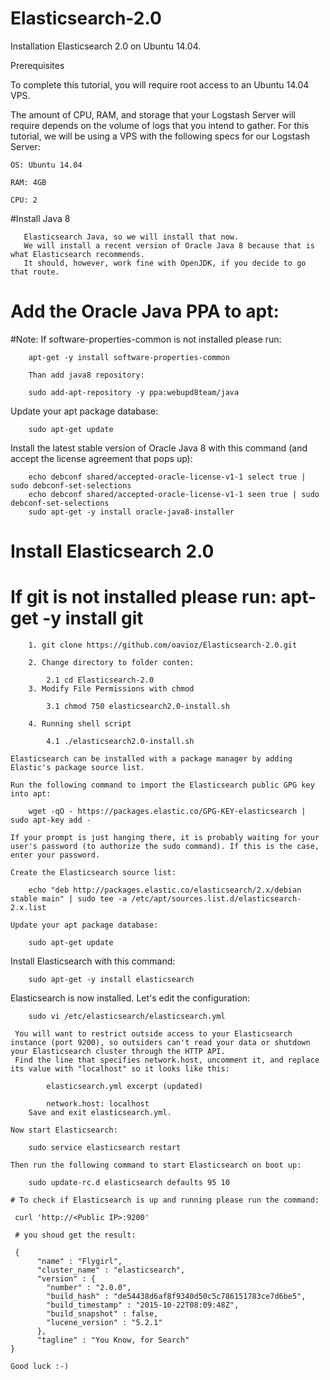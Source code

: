 # Elasticsearch-2.0
 Installation Elasticsearch 2.0 on Ubuntu 14.04.
 
 Prerequisites
 
 To complete this tutorial, you will require root access to an Ubuntu 14.04 VPS.
 
 The amount of CPU, RAM, and storage that your Logstash Server will require depends on the volume of logs that you intend to gather. 
 For this tutorial, we will be using a VPS with the following specs for our Logstash Server:

	OS: Ubuntu 14.04
	
	RAM: 4GB
	
	CPU: 2

   #Install Java 8
   
	   Elasticsearch Java, so we will install that now. 
	   We will install a recent version of Oracle Java 8 because that is what Elasticsearch recommends. 
	   It should, however, work fine with OpenJDK, if you decide to go that route.
   
   # Add the Oracle Java PPA to apt:
   
   #Note: If software-properties-common is not installed please run: 
   
		apt-get -y install software-properties-common
																	
		Than add java8 repository:
		
		sudo add-apt-repository -y ppa:webupd8team/java
   
   Update your apt package database:
   
		sudo apt-get update
   
   Install the latest stable version of Oracle Java 8 with this command (and accept the license agreement that pops up):
   
		echo debconf shared/accepted-oracle-license-v1-1 select true | sudo debconf-set-selections
		echo debconf shared/accepted-oracle-license-v1-1 seen true | sudo debconf-set-selections
		sudo apt-get -y install oracle-java8-installer
   		
  # Install Elasticsearch 2.0
   
   # If git is not installed please run: apt-get -y install git
   
		1. git clone https://github.com/oavioz/Elasticsearch-2.0.git
		
		2. Change directory to folder conten:
		
			2.1 cd Elasticsearch-2.0
		3. Modify File Permissions with chmod
		
			3.1 chmod 750 elasticsearch2.0-install.sh
			
		4. Running shell script
		
			4.1 ./elasticsearch2.0-install.sh
		
	Elasticsearch can be installed with a package manager by adding Elastic's package source list.
    
	Run the following command to import the Elasticsearch public GPG key into apt:
   
		wget -qO - https://packages.elastic.co/GPG-KEY-elasticsearch | sudo apt-key add -
   
	If your prompt is just hanging there, it is probably waiting for your user's password (to authorize the sudo command). If this is the case, enter your password.
   
	Create the Elasticsearch source list:
   
		echo "deb http://packages.elastic.co/elasticsearch/2.x/debian stable main" | sudo tee -a /etc/apt/sources.list.d/elasticsearch-2.x.list
   
	Update your apt package database:
   
		sudo apt-get update
   
   Install Elasticsearch with this command:
   
		sudo apt-get -y install elasticsearch
   
   Elasticsearch is now installed. Let's edit the configuration:
   
		sudo vi /etc/elasticsearch/elasticsearch.yml
   
     You will want to restrict outside access to your Elasticsearch instance (port 9200), so outsiders can't read your data or shutdown your Elasticsearch cluster through the HTTP API. 
	 Find the line that specifies network.host, uncomment it, and replace its value with "localhost" so it looks like this:
	 
			elasticsearch.yml excerpt (updated)
			
			network.host: localhost
		Save and exit elasticsearch.yml.
		
	Now start Elasticsearch:
	
		sudo service elasticsearch restart
	
	Then run the following command to start Elasticsearch on boot up:
	
		sudo update-rc.d elasticsearch defaults 95 10
	
	# To check if Elasticsearch is up and running please run the command:
	
	 curl 'http://<Public IP>:9200'
	 
	 # you shoud get the result:
	 
	 {
		  "name" : "Flygirl",
		  "cluster_name" : "elasticsearch",
		  "version" : {
			"number" : "2.0.0",
			"build_hash" : "de54438d6af8f9340d50c5c786151783ce7d6be5",
			"build_timestamp" : "2015-10-22T08:09:48Z",
			"build_snapshot" : false,
			"lucene_version" : "5.2.1"
		  },
		  "tagline" : "You Know, for Search"
	}
	
	Good luck :-)
	
	

	 
	 